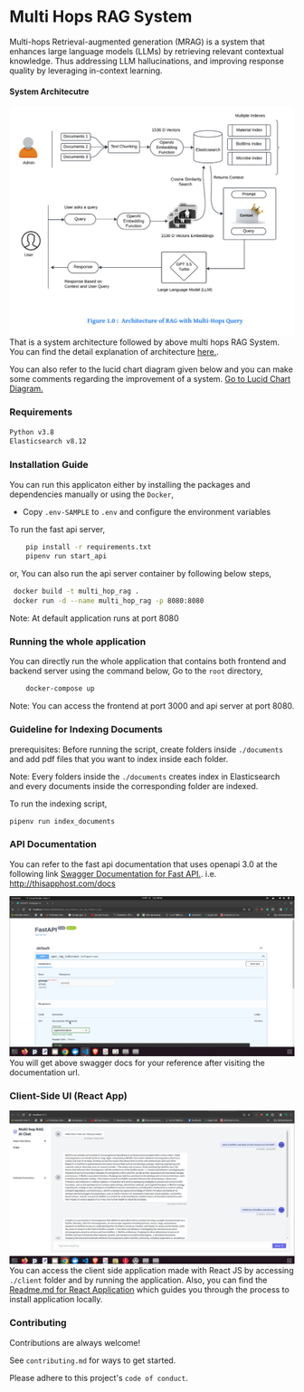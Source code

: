 # Multi Hops RAG System 
Multi-hops Retrieval-augmented generation (MRAG) is a system that enhances large language models (LLMs) by retrieving relevant contextual knowledge. Thus addressing LLM hallucinations, and improving response quality by leveraging in-context learning.

#### System Architecutre
![Multi-hops RAG Architecutre](./assets/architecture.png)
That is a system architecture followed by above multi hops RAG System.
You can find the detail explanation of architecture [here.](./assets/architecture_explanation.pdf).

You can also refer to the lucid chart diagram given below and you can make some comments regarding the improvement of a system.
[Go to Lucid Chart Diagram.](https://lucid.app/lucidspark/dc2502f8-c0da-431f-a7fb-613d32f5bdae/edit?viewport_loc=-812%2C-118%2C3840%2C1862%2C0_0&invitationId=inv_55a3e945-f28f-4432-b264-70a9a6594a53)


### Requirements

```sh
Python v3.8
Elasticsearch v8.12 
```

### Installation Guide
You can run this applicaton either by installing the packages and dependencies manually or using the `Docker`,

- Copy `.env-SAMPLE` to `.env` and configure the environment variables

To run the fast api server,
```sh
    pip install -r requirements.txt
    pipenv run start_api
```
or,
You can also run the api server container by following below steps,
```sh
 docker build -t multi_hop_rag .
 docker run -d --name multi_hop_rag -p 8080:8080
```
Note: At default application runs at port 8080

### Running the whole application

You can directly run the whole application that contains both frontend and backend server using the command below,
Go to the `root` directory,
```sh
    docker-compose up
```
Note: You can access the frontend at port 3000 and api server at port 8080.

### Guideline for Indexing Documents
prerequisites: Before running the script, create folders inside `./documents` and add pdf files that you want to index inside each folder.

Note: Every folders inside the `./documents` creates index in Elasticsearch and every documents inside the corresponding folder are indexed.

To run the indexing script,
```sh
pipenv run index_documents
```

### API Documentation
You can refer to the fast api documentation that uses openapi 3.0 at the following link
[Swagger Documentation for Fast API.](http://localhost:8080/docs).
i.e. http://thisapphost.com/docs

![Swagger Documentation for the above system api](./assets/api_documentation.jpg)
You will get above swagger docs for your reference after visiting the documentation url.


### Client-Side UI (React App)
![Multi hops RAG Chat Application](./assets/chatbot2.jpg)
You can access the client side application made with React JS by accessing `./client` folder and by running the application.
Also, you can find the [Readme.md for React Application](./client/README.md) which guides you through the process to install application locally.

### Contributing

Contributions are always welcome!

See `contributing.md` for ways to get started.

Please adhere to this project's `code of conduct`.
